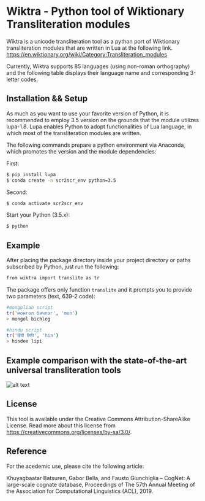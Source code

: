 # Wiktra - Python tool of Wiktionary Transliteration modules

Wiktra is a unicode transliteration tool as a python port of Wiktionary transliteration modules that are written in Lua at the following link.
https://en.wiktionary.org/wiki/Category:Transliteration_modules

Currently, Wiktra supports 85 languages (using non-roman orthography) and the following table displays their language name and corresponding 3-letter codes.

## Installation && Setup

As much as you want to use your favorite version of Python, it is recommended to employ 3.5 version on the grounds that the module utilizes lupa-1.8. Lupa enables Python to adopt functionalities of Lua language, in which most of the transliteration modules are written.

The following commands prepare a python environment via Anaconda, which promotes the version and the module dependencies:

First:
```sh
$ pip install lupa
$ conda create -n scr2scr_env python=3.5
```

Second:
```sh
$ conda activate scr2scr_env
```

Start your Python (3.5.x):
```sh
$ python
```
## Example

After placing the package directory inside your project directory or paths subscribed by Python, just run the following:

```sh
from wiktra import translite as tr
```
The package offers only function `translite` and it prompts you to provide two parameters (text, 639-2 code):

```sh
#mongolian script
tr('монгол бичлэг', 'mon')
> mongol bichleg

#hindu script
tr('हिंदी लिपि', 'hin')
> hindee lipi
```

## Example comparison with the state-of-the-art universal transliteration tools
![alt text](http://ukc.disi.unitn.it/wp-content/uploads/2019/08/comparison_wiktra.jpg)


## License
This tool is available under the Creative Commons Attribution-ShareAlike License. Read more about this license from https://creativecommons.org/licenses/by-sa/3.0/.


## Reference
For the acedemic use, please cite the following article:

Khuyagbaatar Batsuren, Gabor Bella, and Fausto Giunchiglia – CogNet: A large-scale cognate database, Proceedings of The 57th Annual Meeting of the Association for Computational Linguistics (ACL), 2019.

